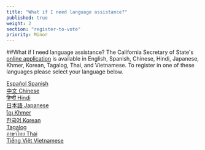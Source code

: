 ```yaml
---
title: "What if I need language assistance?"
published: true
weight: 2
section: "register-to-vote"
priority: Minor
---
```


##What if I need language assistance?
The California Secretary of State's [online application](http://www.sos.ca.gov/elections/voter-registration/) is available in English, Spanish, Chinese, Hindi, Japanese, Khmer, Korean, Tagalog, Thai, and Vietnamese. To register in one of these languages please select your language below.

[Español Spanish](http://registertovote.ca.gov/es/)     
[中文 Chinese](http://registertovote.ca.gov/zh/)   
[हिन्दी Hindi](http://registertovote.ca.gov/hi/)  
[日本語 Japanese](http://registertovote.ca.gov/ja/)  
[ខ្មែរ Khmer](http://registertovote.ca.gov/km)  
[한국어 Korean](http://registertovote.ca.gov/ko/)  
[Tagalog](http://registertovote.ca.gov/tl/)   
[ภาษาไทย Thai](http://registertovote.ca.gov/th/)   
[Tiếng Việt Vietnamese](http://registertovote.ca.gov/vi/)
